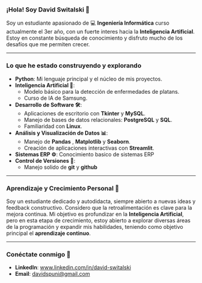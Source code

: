 ### ¡Hola! Soy David Switalski 👋

Soy un estudiante apasionado de 💻 **Ingeniería Informática** curso actualmente el 3er año, con un fuerte interes hacia la **Inteligencia Artificial**. Estoy en constante búsqueda de conocimiento y disfruto mucho de los desafíos que me permiten crecer.

---

### Lo que he estado construyendo y explorando 

* **Python**: Mi lenguaje principal y el núcleo de mis proyectos.
* **Inteligencia Artificial 🧠**:
    * Modelo básico para la detección de enfermedades de platans.
    * Curso de IA de Samsung.
* **Desarrollo de Software 🛠️**:
    * Aplicaciones de escritorio con **Tkinter** y **MySQL**.
    * Manejo de bases de datos relacionales: **PostgreSQL** y **SQL**.
    * Familiaridad con **Linux**.
* **Análisis y Visualización de Datos 📊**:
    * Manejo de **Pandas** , **Matplotlib** y **Seaborn**.
    * Creación de aplicaciones interactivas con **Streamlit**.
* **Sistemas ERP ⚙️**: Conocimiento basico de sistemas ERP
* **Control de Versiones 🌳**:
    * Manejo solido de **git** y **github**

---

### Aprendizaje y Crecimiento Personal 🌱

Soy un estudiante dedicado y autodidacta, siempre abierto a nuevas ideas y feedback constructivo. Considero que la retroalimentación es clave para la mejora continua. Mi objetivo es profundizar en la **Inteligencia Artificial**, pero en esta etapa de crecimiento, estoy abierto a explorar diversas áreas de la programación y expandir mis habilidades, teniendo como objetivo principal el **aprendizaje continuo**.

---

### Conéctate conmigo 💬

* **LinkedIn**: www.linkedin.com/in/david-switalski
* **Email**: davidspuni@gmail.com
